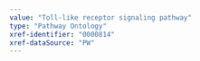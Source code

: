 ```yaml
---
value: "Toll-like receptor signaling pathway"
type: "Pathway Ontology"
xref-identifier: "0000814"
xref-dataSource: "PW"
---
```

